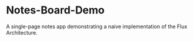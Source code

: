 # Notes-Board-Demo
A single-page notes app demonstrating a naive implementation of the Flux Architecture.
